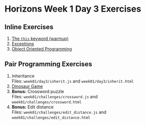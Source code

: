 # Horizons Week 1 Day 3 Exercises

## Inline Exercises

1. [The `this` keyword (warmup)](this.md)
1. [Exceptions](exception.md)
1. [Object Oriented Programming](oop.md)

## Pair Programming Exercises

1. Inheritance <br>
   Files: `week01/day3/inherit.js` and `week01/day3/inherit.html`
1. [Dinosaur Game](dinosaur.md)
1. **Bonus:** Crossword puzzle <br>
   Files: `week01/challenges/crossword.js` and `week01/challenges/crossword.html`
1. **Bonus:** Edit distance <br>
   Files: `week01/challenges/edit_distance.js` and `week01/challenges/edit_distance.html`

